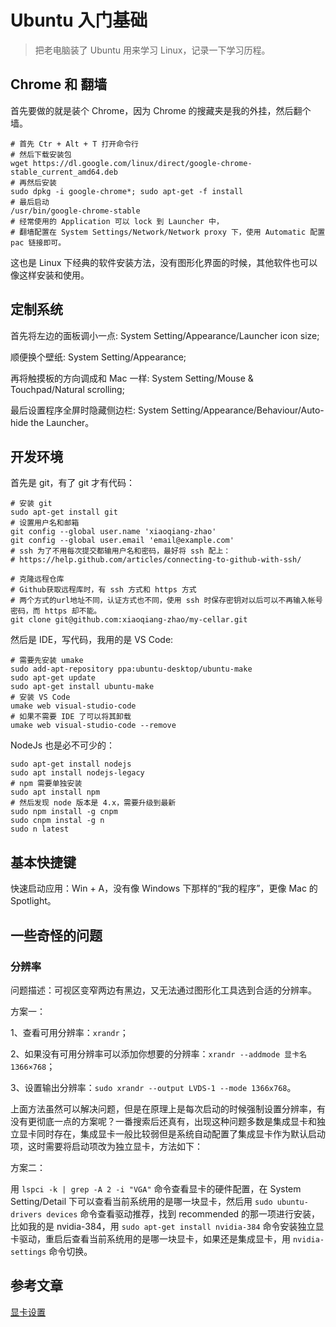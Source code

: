 # Ubuntu 入门基础

> 把老电脑装了 Ubuntu 用来学习 Linux，记录一下学习历程。

## Chrome 和 翻墙

首先要做的就是装个 Chrome，因为 Chrome 的搜藏夹是我的外挂，然后翻个墙。

```shell
# 首先 Ctr + Alt + T 打开命令行
# 然后下载安装包
wget https://dl.google.com/linux/direct/google-chrome-stable_current_amd64.deb 
# 再然后安装
sudo dpkg -i google-chrome*; sudo apt-get -f install
# 最后启动
/usr/bin/google-chrome-stable
# 经常使用的 Application 可以 lock 到 Launcher 中，
# 翻墙配置在 System Settings/Network/Network proxy 下，使用 Automatic 配置 pac 链接即可。
```

这也是 Linux 下经典的软件安装方法，没有图形化界面的时候，其他软件也可以像这样安装和使用。

## 定制系统

首先将左边的面板调小一点: System Setting/Appearance/Launcher icon size;

顺便换个壁纸: System Setting/Appearance;

再将触摸板的方向调成和 Mac 一样: System Setting/Mouse & Touchpad/Natural scrolling;

最后设置程序全屏时隐藏侧边栏: System Setting/Appearance/Behaviour/Auto-hide the Launcher。

## 开发环境

首先是 git，有了 git 才有代码：

```shell
# 安装 git
sudo apt-get install git
# 设置用户名和邮箱
git config --global user.name 'xiaoqiang-zhao'
git config --global user.email 'email@example.com'
# ssh 为了不用每次提交都输用户名和密码，最好将 ssh 配上：
# https://help.github.com/articles/connecting-to-github-with-ssh/

# 克隆远程仓库
# Github获取远程库时，有 ssh 方式和 https 方式
# 两个方式的url地址不同，认证方式也不同，使用 ssh 时保存密钥对以后可以不再输入帐号密码，而 https 却不能。
git clone git@github.com:xiaoqiang-zhao/my-cellar.git
```

然后是 IDE，写代码，我用的是 VS Code: 

```shell
# 需要先安装 umake
sudo add-apt-repository ppa:ubuntu-desktop/ubuntu-make
sudo apt-get update
sudo apt-get install ubuntu-make
# 安装 VS Code
umake web visual-studio-code
# 如果不需要 IDE 了可以将其卸载
umake web visual-studio-code --remove
```

NodeJs 也是必不可少的：

```shell
sudo apt-get install nodejs
sudo apt install nodejs-legacy
# npm 需要单独安装
sudo apt install npm
# 然后发现 node 版本是 4.x，需要升级到最新
sudo npm install -g cnpm
sudo cnpm instal -g n
sudo n latest
```

## 基本快捷键

快速启动应用：Win + A，没有像 Windows 下那样的“我的程序”，更像 Mac 的 Spotlight。

## 一些奇怪的问题

### 分辨率

问题描述：可视区变窄两边有黑边，又无法通过图形化工具选到合适的分辨率。

方案一：

1、查看可用分辨率：`xrandr`；

2、如果没有可用分辨率可以添加你想要的分辨率：`xrandr --addmode 显卡名 1366×768`；

3、设置输出分辨率：`sudo xrandr --output LVDS-1 --mode 1366x768`。

上面方法虽然可以解决问题，但是在原理上是每次启动的时候强制设置分辨率，有没有更彻底一点的方案呢？一番搜索后还真有，出现这种问题多数是集成显卡和独立显卡同时存在，集成显卡一般比较弱但是系统自动配置了集成显卡作为默认启动项，这时需要将启动项改为独立显卡，方法如下：

方案二：

用 `lspci -k | grep -A 2 -i "VGA"` 命令查看显卡的硬件配置，在 System Setting/Detail 下可以查看当前系统用的是哪一块显卡，然后用 `sudo ubuntu-drivers devices` 命令查看驱动推荐，找到 recommended 的那一项进行安装，比如我的是 nvidia-384，用 `sudo apt-get install nvidia-384` 命令安装独立显卡驱动，重启后查看当前系统用的是哪一块显卡，如果还是集成显卡，用 `nvidia-settings` 命令切换。

## 参考文章

[显卡设置](http://blog.csdn.net/Yan_Chou/article/details/72847943)

